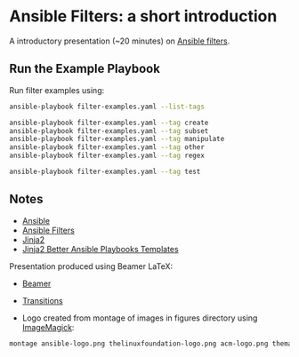 # Ansible Filters: a short introduction

A introductory presentation (~20 minutes) on [Ansible
filters](http://docs.ansible.com/ansible/playbooks_filters.html).

## Run the Example Playbook

Run filter examples using:

```bash
ansible-playbook filter-examples.yaml --list-tags

ansible-playbook filter-examples.yaml --tag create
ansible-playbook filter-examples.yaml --tag subset
ansible-playbook filter-examples.yaml --tag manipulate
ansible-playbook filter-examples.yaml --tag other
ansible-playbook filter-examples.yaml --tag regex

ansible-playbook filter-examples.yaml --tag test
```

## Notes

- [Ansible](http://docs.ansible.com/ansible/index.html)
- [Ansible Filters](http://docs.ansible.com/ansible/playbooks_filters.html)
- [Jinja2](http://jinja.pocoo.org/docs/2.9/api/)
- [Jinja2 Better Ansible Playbooks Templates](https://blog.codecentric.de/en/2014/08/jinja2-better-ansible-playbooks-templates/)

Presentation produced using Beamer LaTeX:

- [Beamer](https://www.sharelatex.com/learn/Beamer)
- [Transitions](https://math-linux.com/latex-26/article/how-to-make-a-presentation-with-latex-introduction-to-beamer)

- Logo created from montage of images in figures directory using [ImageMagick](https://www.imagemagick.org/):
```bash
montage ansible-logo.png thelinuxfoundation-logo.png acm-logo.png themarlogroup-logo.png -geometry 48x48 logos.png
```

